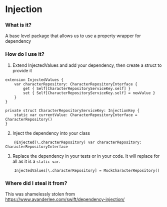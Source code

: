 # Injection

### What is it?

A base level package that allows us to use a property wrapper for dependency 

### How do I use it?

1. Extend InjectedValues and add your dependency, then create a struct to provide it

```
extension InjectedValues {
    var characterRepository: CharacterRepositoryInterface {
        get { Self[CharacterRepositoryServiceKey.self] }
        set { Self[CharacterRepositoryServiceKey.self] = newValue }
    }
}

private struct CharacterRepositoryServiceKey: InjectionKey {
    static var currentValue: CharacterRepositoryInterface = CharacterRepository()
}

```

2. Inject the dependency into your class

```
    @Injected(\.characterRepository) var characterRepository: CharacterRepositoryInterface
```

3. Replace the dependency in your tests or in your code. It will replace for all as it is a `static var`.

```
    InjectedValues[\.characterRepository] = MockCharacterRepository()
```

### Where did I steal it from?

This was shamelessly stolen from https://www.avanderlee.com/swift/dependency-injection/
